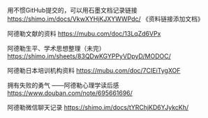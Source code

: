 用不惯GitHub提交的，可以用石墨文档记录链接
https://shimo.im/docs/VkwXYHjKJXYWWPdc/ 《资料链接添加文档》

阿德勒文献的资料
https://mubu.com/doc/13LqZd6VPx

阿德勒生平、学术思想整理（未完）
https://shimo.im/sheets/83QDwKGYPPyVDpyD/MODOC/ 

阿德勒日本培训机构资料
https://mubu.com/doc/7CIEiTygXOF

拥有失败的勇气 ——阿德勒心理学读后感
https://www.douban.com/note/695661696/

阿德勒微信聊天记录
https://shimo.im/docs/tYRChjKD6YJykcKh/ 
